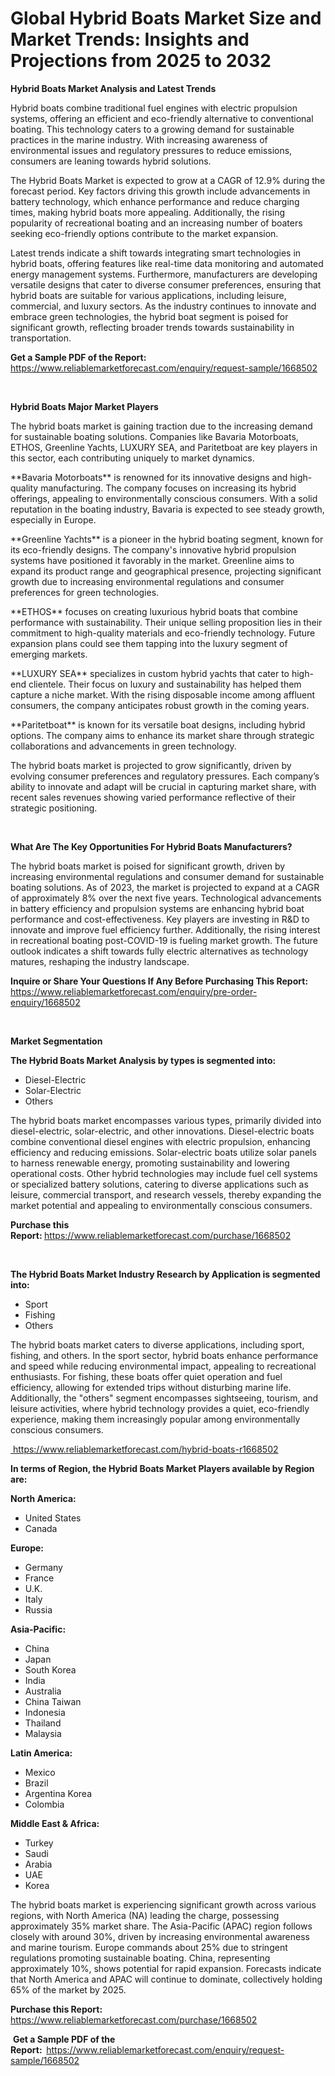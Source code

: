 <p><h1>Global Hybrid Boats Market Size and Market Trends: Insights and Projections from 2025 to 2032</h1></p><p><strong>Hybrid Boats Market Analysis and Latest Trends</strong></p>
<p><p>Hybrid boats combine traditional fuel engines with electric propulsion systems, offering an efficient and eco-friendly alternative to conventional boating. This technology caters to a growing demand for sustainable practices in the marine industry. With increasing awareness of environmental issues and regulatory pressures to reduce emissions, consumers are leaning towards hybrid solutions.</p><p>The Hybrid Boats Market is expected to grow at a CAGR of 12.9% during the forecast period. Key factors driving this growth include advancements in battery technology, which enhance performance and reduce charging times, making hybrid boats more appealing. Additionally, the rising popularity of recreational boating and an increasing number of boaters seeking eco-friendly options contribute to the market expansion.</p><p>Latest trends indicate a shift towards integrating smart technologies in hybrid boats, offering features like real-time data monitoring and automated energy management systems. Furthermore, manufacturers are developing versatile designs that cater to diverse consumer preferences, ensuring that hybrid boats are suitable for various applications, including leisure, commercial, and luxury sectors. As the industry continues to innovate and embrace green technologies, the hybrid boat segment is poised for significant growth, reflecting broader trends towards sustainability in transportation.</p></p>
<p><strong>Get a Sample PDF of the Report:&nbsp;</strong> <a href="https://www.reliablemarketforecast.com/enquiry/request-sample/1668502?utm_campaign=1130&utm_medium=2&utm_source=Github&utm_content=ia&utm_term=16042025&utm_id=hybrid-boats">https://www.reliablemarketforecast.com/enquiry/request-sample/1668502</a></p>
<p>&nbsp;</p>
<p><strong>Hybrid Boats Major Market Players</strong></p>
<p><p>The hybrid boats market is gaining traction due to the increasing demand for sustainable boating solutions. Companies like Bavaria Motorboats, ETHOS, Greenline Yachts, LUXURY SEA, and Paritetboat are key players in this sector, each contributing uniquely to market dynamics.</p><p>**Bavaria Motorboats** is renowned for its innovative designs and high-quality manufacturing. The company focuses on increasing its hybrid offerings, appealing to environmentally conscious consumers. With a solid reputation in the boating industry, Bavaria is expected to see steady growth, especially in Europe.</p><p>**Greenline Yachts** is a pioneer in the hybrid boating segment, known for its eco-friendly designs. The company's innovative hybrid propulsion systems have positioned it favorably in the market. Greenline aims to expand its product range and geographical presence, projecting significant growth due to increasing environmental regulations and consumer preferences for green technologies.</p><p>**ETHOS** focuses on creating luxurious hybrid boats that combine performance with sustainability. Their unique selling proposition lies in their commitment to high-quality materials and eco-friendly technology. Future expansion plans could see them tapping into the luxury segment of emerging markets.</p><p>**LUXURY SEA** specializes in custom hybrid yachts that cater to high-end clientele. Their focus on luxury and sustainability has helped them capture a niche market. With the rising disposable income among affluent consumers, the company anticipates robust growth in the coming years.</p><p>**Paritetboat** is known for its versatile boat designs, including hybrid options. The company aims to enhance its market share through strategic collaborations and advancements in green technology.</p><p>The hybrid boats market is projected to grow significantly, driven by evolving consumer preferences and regulatory pressures. Each company’s ability to innovate and adapt will be crucial in capturing market share, with recent sales revenues showing varied performance reflective of their strategic positioning.</p></p>
<p>&nbsp;</p>
<p><strong>What Are The Key Opportunities For Hybrid Boats Manufacturers?</strong></p>
<p><p>The hybrid boats market is poised for significant growth, driven by increasing environmental regulations and consumer demand for sustainable boating solutions. As of 2023, the market is projected to expand at a CAGR of approximately 8% over the next five years. Technological advancements in battery efficiency and propulsion systems are enhancing hybrid boat performance and cost-effectiveness. Key players are investing in R&D to innovate and improve fuel efficiency further. Additionally, the rising interest in recreational boating post-COVID-19 is fueling market growth. The future outlook indicates a shift towards fully electric alternatives as technology matures, reshaping the industry landscape.</p></p>
<p><strong>Inquire or Share Your Questions If Any Before Purchasing This Report:</strong> <a href="https://www.reliablemarketforecast.com/enquiry/pre-order-enquiry/1668502?utm_campaign=1130&utm_medium=2&utm_source=Github&utm_content=ia&utm_term=16042025&utm_id=hybrid-boats">https://www.reliablemarketforecast.com/enquiry/pre-order-enquiry/1668502</a></p>
<p>&nbsp;</p>
<p><strong>Market Segmentation</strong></p>
<p><strong>The Hybrid Boats Market Analysis by types is segmented into:</strong></p>
<p><ul><li>Diesel-Electric</li><li>Solar-Electric</li><li>Others</li></ul></p>
<p><p>The hybrid boats market encompasses various types, primarily divided into diesel-electric, solar-electric, and other innovations. Diesel-electric boats combine conventional diesel engines with electric propulsion, enhancing efficiency and reducing emissions. Solar-electric boats utilize solar panels to harness renewable energy, promoting sustainability and lowering operational costs. Other hybrid technologies may include fuel cell systems or specialized battery solutions, catering to diverse applications such as leisure, commercial transport, and research vessels, thereby expanding the market potential and appealing to environmentally conscious consumers.</p></p>
<p><strong>Purchase this Report:&nbsp;</strong><a href="https://www.reliablemarketforecast.com/purchase/1668502?utm_campaign=1130&utm_medium=2&utm_source=Github&utm_content=ia&utm_term=16042025&utm_id=hybrid-boats">https://www.reliablemarketforecast.com/purchase/1668502</a></p>
<p>&nbsp;</p>
<p><strong>The Hybrid Boats Market Industry Research by Application is segmented into:</strong></p>
<p><ul><li>Sport</li><li>Fishing</li><li>Others</li></ul></p>
<p><p>The hybrid boats market caters to diverse applications, including sport, fishing, and others. In the sport sector, hybrid boats enhance performance and speed while reducing environmental impact, appealing to recreational enthusiasts. For fishing, these boats offer quiet operation and fuel efficiency, allowing for extended trips without disturbing marine life. Additionally, the "others" segment encompasses sightseeing, tourism, and leisure activities, where hybrid technology provides a quiet, eco-friendly experience, making them increasingly popular among environmentally conscious consumers.</p></p>
<p><a href="https://www.reliablemarketforecast.com/hybrid-boats-r1668502?utm_campaign=1130&utm_medium=2&utm_source=Github&utm_content=ia&utm_term=16042025&utm_id=hybrid-boats">&nbsp;https://www.reliablemarketforecast.com/hybrid-boats-r1668502</a></p>
<p><strong>In terms of Region, the Hybrid Boats Market Players available by Region are:</strong></p>
<p>
    <p> <strong> North America: </strong>
        <ul>
            <li>United States</li>
            <li>Canada</li>
        </ul>
        </p> 
    <p> <strong> Europe: </strong>
        <ul>
            <li>Germany</li>
            <li>France</li>
            <li>U.K.</li>
            <li>Italy</li>
            <li>Russia</li>
        </ul>
        </p> 
    <p> <strong> Asia-Pacific: </strong>
        <ul>
            <li>China</li>
            <li>Japan</li>
            <li>South Korea</li>
            <li>India</li>
            <li>Australia</li>
            <li>China Taiwan</li>
            <li>Indonesia</li>
            <li>Thailand</li>
            <li>Malaysia</li>
        </ul>
        </p> 
    <p> <strong> Latin America: </strong>
        <ul>
            <li>Mexico</li>
            <li>Brazil</li>
            <li>Argentina Korea</li>
            <li>Colombia</li>
        </ul>
        </p> 
    <p> <strong> Middle East & Africa: </strong>
        <ul>
            <li>Turkey</li>
            <li>Saudi</li>
            <li>Arabia</li>
            <li>UAE</li>
            <li>Korea</li>
        </ul>
    </p>
    </p>
<p><p>The hybrid boats market is experiencing significant growth across various regions, with North America (NA) leading the charge, possessing approximately 35% market share. The Asia-Pacific (APAC) region follows closely with around 30%, driven by increasing environmental awareness and marine tourism. Europe commands about 25% due to stringent regulations promoting sustainable boating. China, representing approximately 10%, shows potential for rapid expansion. Forecasts indicate that North America and APAC will continue to dominate, collectively holding 65% of the market by 2025.</p></p>
<p><strong>Purchase this Report: </strong><a href="https://www.reliablemarketforecast.com/purchase/1668502?utm_campaign=1130&utm_medium=2&utm_source=Github&utm_content=ia&utm_term=16042025&utm_id=hybrid-boats">https://www.reliablemarketforecast.com/purchase/1668502</a></p>
<p>&nbsp;<strong>Get a Sample PDF of the Report:&nbsp;&nbsp;</strong><a href="https://www.reliablemarketforecast.com/enquiry/request-sample/1668502?utm_campaign=1130&utm_medium=2&utm_source=Github&utm_content=ia&utm_term=16042025&utm_id=hybrid-boats">https://www.reliablemarketforecast.com/enquiry/request-sample/1668502</a></p>
<p><strong></strong></p>
<p><p></p><p></p><p></p></p>